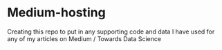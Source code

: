 # Medium-hosting
Creating this repo to put in any supporting code and data I have used for any of my articles on Medium / Towards Data Science
